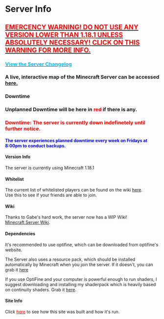 <link rel="stylesheet" href="assets/css/light-darkmode.css">

# Server Info

## [<span style="color:red">EMERCENCY WARNING! DO NOT USE ANY VERSION LOWER THAN <u>1.18.1</u> UNLESS ABSOLUTELY NECESSARY! CLICK ON THIS WARNING FOR MORE INFO.</span>](/MinecraftServer/emergencywarning1181)


### [<span style="color:DeepSkyBlue">View the Server Changelog</span>](/MinecraftServer/changelog)

### A live, interactive map of the Minecraft Server can be accessed [here.](/MinecraftServer/interactivemap) 

### Downtime
### Unplanned Downtime will be here in <span style="color:red">red</span> if there is any.
### <span style="color:red">Downtime: The server is currently down indefinetely until further notice.</span>
#### <span style="color:blue">The server experiences planned downtime every week on Fridays at 8:00pm to conduct backups.</span>
#### Version Info
The server is currently using Minecraft 1.18.1  

#### Whitelist
The current list of whitelisted players can be found on the wiki [here](/MinecraftServer/whitelist).  
Use this to see if your friends are able to join.  

#### Wiki
Thanks to Gabe's hard work, the server now has a WIP Wiki!  
[Minecraft Server Wiki](/MinecraftServer/wiki).  

#### Dependencies
It's recommended to use optifine, which can be downloaded from optifine's website.  

The Server also uses a resource pack, which should be installed automatically by Minecraft when you join the server. If it doesn't, you can grab it [here](https://github.com/GabeThatGuy/MinecraftServer/raw/General-Info/Server-Resources/Resource%20Pack/vane-resource-pack.zip)  

If you use OptiFine and your computer is powerful enough to run shaders, I suggest downloading and installing my shaderpack which is heavily based on continuity shaders. Grab it [here](https://github.com/GabeThatGuy/MinecraftServer/raw/General-Info/Server-Resources/shaderpack/gabes-shaders.zip).  

#### Site Info
Click [<span style ="color:red">here</span>](/MinecraftServer/site-info) to see how this site was built and how it's run.


  

